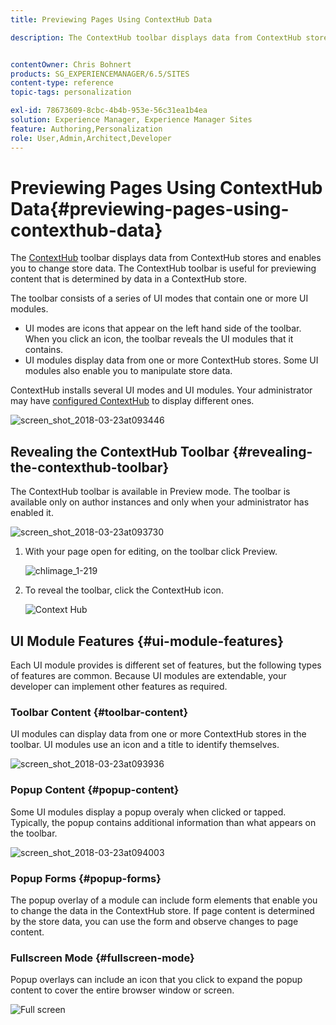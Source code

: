 ```yaml
---
title: Previewing Pages Using ContextHub Data

description: The ContextHub toolbar displays data from ContextHub stores and enables you to change store data and  is useful for previewing content


contentOwner: Chris Bohnert
products: SG_EXPERIENCEMANAGER/6.5/SITES
content-type: reference
topic-tags: personalization

exl-id: 78673609-8cbc-4b4b-953e-56c31ea1b4ea
solution: Experience Manager, Experience Manager Sites
feature: Authoring,Personalization
role: User,Admin,Architect,Developer
---
```

# Previewing Pages Using ContextHub Data{#previewing-pages-using-contexthub-data}

The [ContextHub](/help/sites-developing/contexthub.md) toolbar displays data from ContextHub stores and enables you to change store data. The ContextHub toolbar is useful for previewing content that is determined by data in a ContextHub store.

The toolbar consists of a series of UI modes that contain one or more UI modules.

* UI modes are icons that appear on the left hand side of the toolbar. When you click an icon, the toolbar reveals the UI modules that it contains.
* UI modules display data from one or more ContextHub stores. Some UI modules also enable you to manipulate store data.

ContextHub installs several UI modes and UI modules. Your administrator may have [configured ContextHub](/help/sites-developing/ch-configuring.md) to display different ones.

![screen_shot_2018-03-23at093446](assets/screen_shot_2018-03-23at093446.png)

## Revealing the ContextHub Toolbar {#revealing-the-contexthub-toolbar}

The ContextHub toolbar is available in Preview mode. The toolbar is available only on author instances and only when your administrator has enabled it.

![screen_shot_2018-03-23at093730](assets/screen_shot_2018-03-23at093730.png)

1. With your page open for editing, on the toolbar click Preview.

   ![chlimage_1-219](assets/chlimage_1-219.png)

1. To reveal the toolbar, click the ContextHub icon.

   ![Context Hub](do-not-localize/screen_shot_2018-03-23at093621.png)

## UI Module Features {#ui-module-features}

Each UI module provides is different set of features, but the following types of features are common. Because UI modules are extendable, your developer can implement other features as required.

### Toolbar Content {#toolbar-content}

UI modules can display data from one or more ContextHub stores in the toolbar. UI modules use an icon and a title to identify themselves.

![screen_shot_2018-03-23at093936](assets/screen_shot_2018-03-23at093936.png)

### Popup Content {#popup-content}

Some UI modules display a popup overaly when clicked or tapped. Typically, the popup contains additional information than what appears on the toolbar.

![screen_shot_2018-03-23at094003](assets/screen_shot_2018-03-23at094003.png)

### Popup Forms {#popup-forms}

The popup overlay of a module can include form elements that enable you to change the data in the ContextHub store. If page content is determined by the store data, you can use the form and observe changes to page content.

### Fullscreen Mode {#fullscreen-mode}

Popup overlays can include an icon that you click to expand the popup content to cover the entire browser window or screen.

![Full screen](do-not-localize/chlimage_1-18.png)
